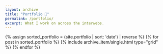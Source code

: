 ```yaml
---
layout: archive
title: "Portfolio 💼"
permalink: /portfolio/
excerpt: What I work on across the interwebs.
---
```


<div class="grid__wrapper">
	{% assign sorted_portfolio = (site.portfolio | sort: 'date') | reverse %}
    {% for post in sorted_portfolio %}
        {% include archive_item/single.html type="grid" %}
    {% endfor %}
</div>